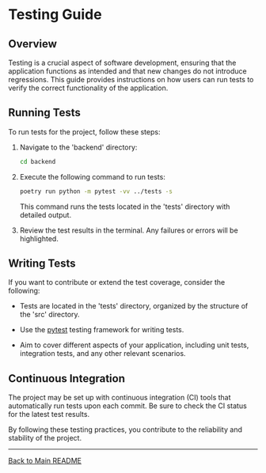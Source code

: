 # Testing Guide

## Overview

Testing is a crucial aspect of software development, ensuring that the application functions as intended and that new changes do not introduce regressions. This guide provides instructions on how users can run tests to verify the correct functionality of the application.

## Running Tests

To run tests for the project, follow these steps:

1. Navigate to the 'backend' directory:

   ```bash
   cd backend
   ```

2. Execute the following command to run tests:

   ```bash
   poetry run python -m pytest -vv ../tests -s
   ```

   This command runs the tests located in the 'tests' directory with detailed output.

3. Review the test results in the terminal. Any failures or errors will be highlighted.

## Writing Tests

If you want to contribute or extend the test coverage, consider the following:

- Tests are located in the 'tests' directory, organized by the structure of the 'src' directory.

- Use the [pytest](https://docs.pytest.org/en/stable/) testing framework for writing tests.

- Aim to cover different aspects of your application, including unit tests, integration tests, and any other relevant scenarios.

## Continuous Integration

The project may be set up with continuous integration (CI) tools that automatically run tests upon each commit. Be sure to check the CI status for the latest test results.

By following these testing practices, you contribute to the reliability and stability of the project.

---

[Back to Main README](../README.md)
